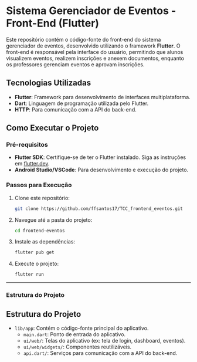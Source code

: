 # Sistema Gerenciador de Eventos - Front-End (Flutter)

Este repositório contém o código-fonte do front-end do sistema gerenciador de eventos, desenvolvido utilizando o framework **Flutter**. O front-end é responsável pela interface do usuário, permitindo que alunos visualizem eventos, realizem inscrições e anexem documentos, enquanto os professores gerenciam eventos e aprovam inscrições.

## Tecnologias Utilizadas
- **Flutter**: Framework para desenvolvimento de interfaces multiplataforma.
- **Dart**: Linguagem de programação utilizada pelo Flutter.
- **HTTP**: Para comunicação com a API do back-end.

## Como Executar o Projeto

### Pré-requisitos
- **Flutter SDK**: Certifique-se de ter o Flutter instalado. Siga as instruções em [flutter.dev](https://flutter.dev).
- **Android Studio/VSCode**: Para desenvolvimento e execução do projeto.

### Passos para Execução
1. Clone este repositório:
   ```bash
   git clone https://github.com/ffsantos17/TCC_frontend_eventos.git

2. Navegue até a pasta do projeto:

   ```bash
   cd frontend-eventos

3. Instale as dependências:

   ```bash
   flutter pub get
4. Execute o projeto:

   ```bash
   flutter run

---

### **Estrutura do Projeto**

## Estrutura do Projeto
- `lib/app`: Contém o código-fonte principal do aplicativo.
  - `main.dart`: Ponto de entrada do aplicativo.
  - `ui/web/`: Telas do aplicativo (ex: tela de login, dashboard, eventos).
  - `ui/web/widgets/`: Componentes reutilizáveis.
  - `api.dart/`: Serviços para comunicação com a API do back-end.

